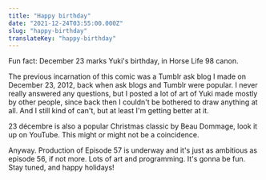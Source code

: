 ```yaml
---
title: "Happy birthday"
date: "2021-12-24T03:55:00.000Z"
slug: "happy-birthday"
translateKey: "happy-birthday"
---
```


Fun fact: December 23 marks Yuki's birthday, in Horse Life 98 canon.

The previous incarnation of this comic was a Tumblr ask blog I made on December 23, 2012, back when ask blogs and Tumblr were popular. I never really answered any questions, but I posted a lot of art of Yuki made mostly by other people, since back then I couldn't be bothered to draw anything at all. And I still kind of can't, but at least I'm getting better at it.

23 décembre is also a popular Christmas classic by Beau Dommage, look it up on YouTube. This might or might not be a coincidence.

Anyway. Production of Episode 57 is underway and it's just as ambitious as episode 56, if not more. Lots of art and programming. It's gonna be fun. Stay tuned, and happy holidays!